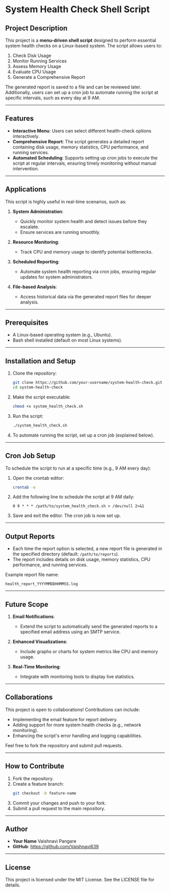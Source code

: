 # System Health Check Shell Script

## Project Description
This project is a **menu-driven shell script** designed to perform essential system health checks on a Linux-based system. The script allows users to:

1. Check Disk Usage
2. Monitor Running Services
3. Assess Memory Usage
4. Evaluate CPU Usage
5. Generate a Comprehensive Report

The generated report is saved to a file and can be reviewed later. Additionally, users can set up a cron job to automate running the script at specific intervals, such as every day at 9 AM.

---

## Features
- **Interactive Menu**: Users can select different health-check options interactively.
- **Comprehensive Report**: The script generates a detailed report containing disk usage, memory statistics, CPU performance, and running services.
- **Automated Scheduling**: Supports setting up cron jobs to execute the script at regular intervals, ensuring timely monitoring without manual intervention.

---

## Applications
This script is highly useful in real-time scenarios, such as:

1. **System Administration**:
   - Quickly monitor system health and detect issues before they escalate.
   - Ensure services are running smoothly.

2. **Resource Monitoring**:
   - Track CPU and memory usage to identify potential bottlenecks.

3. **Scheduled Reporting**:
   - Automate system health reporting via cron jobs, ensuring regular updates for system administrators.

4. **File-based Analysis**:
   - Access historical data via the generated report files for deeper analysis.

---

## Prerequisites
- A Linux-based operating system (e.g., Ubuntu).
- Bash shell installed (default on most Linux systems).

---

## Installation and Setup

1. Clone the repository:
   ```bash
   git clone https://github.com/your-username/system-health-check.git
   cd system-health-check
   ```

2. Make the script executable:
   ```bash
   chmod +x system_health_check.sh
   ```

3. Run the script:
   ```bash
   ./system_health_check.sh
   ```

4. To automate running the script, set up a cron job (explained below).

---

## Cron Job Setup
To schedule the script to run at a specific time (e.g., 9 AM every day):

1. Open the crontab editor:
   ```bash
   crontab -e
   ```

2. Add the following line to schedule the script at 9 AM daily:
   ```plaintext
   0 9 * * * /path/to/system_health_check.sh > /dev/null 2>&1
   ```

3. Save and exit the editor. The cron job is now set up.

---

## Output Reports
- Each time the report option is selected, a new report file is generated in the specified directory (default: `/path/to/reports`).
- The report includes details on disk usage, memory statistics, CPU performance, and running services.

Example report file name:
```plaintext
health_report_YYYYMMDDHHMMSS.log
```

---

## Future Scope

1. **Email Notifications**:
   - Extend the script to automatically send the generated reports to a specified email address using an SMTP service.

2. **Enhanced Visualizations**:
   - Include graphs or charts for system metrics like CPU and memory usage.

3. **Real-Time Monitoring**:
   - Integrate with monitoring tools to display live statistics.

---

## Collaborations
This project is open to collaborations! Contributions can include:
- Implementing the email feature for report delivery.
- Adding support for more system health checks (e.g., network monitoring).
- Enhancing the script's error handling and logging capabilities.

Feel free to fork the repository and submit pull requests.

---

## How to Contribute
1. Fork the repository.
2. Create a feature branch:
   ```bash
   git checkout -b feature-name
   ```
3. Commit your changes and push to your fork.
4. Submit a pull request to the main repository.

---

## Author
- **Your Name** Vaishnavi Pangare
- **GitHub**: https://github.com/Vaishnavi639

---

## License
This project is licensed under the MIT License. See the LICENSE file for details.
